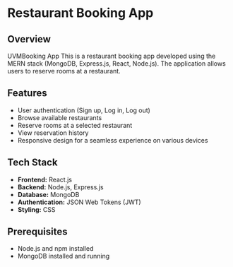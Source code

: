 # Restaurant Booking App

## Overview
UVMBooking App
This is a restaurant booking app developed using the MERN stack (MongoDB, Express.js, React, Node.js). The application allows users to reserve rooms at a restaurant.

## Features
- User authentication (Sign up, Log in, Log out)
- Browse available restaurants
- Reserve rooms at a selected restaurant
- View reservation history
- Responsive design for a seamless experience on various devices

## Tech Stack
- **Frontend:** React.js
- **Backend:** Node.js, Express.js
- **Database:** MongoDB
- **Authentication:** JSON Web Tokens (JWT)
- **Styling:** CSS

## Prerequisites
- Node.js and npm installed
- MongoDB installed and running
